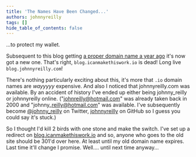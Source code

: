 ```yaml
---
title: 'The Names Have Been Changed...'
authors: johnnyreilly
tags: []
hide_table_of_contents: false
---
```


...to protect my wallet.

Subsequent to this blog getting [a proper domain name a year ago](http://blog.johnnyreilly.com/2014/12/whats-in-a-name.html) it's now got a new one. That's right, `blog.icanmakethiswork.io` is dead! Long live `blog.johnnyreilly.com`!

There's nothing particularly exciting about this, it's more that `.io` domain names are _wayyyyy_ expensive. And also I noticed that johnnyreilly.com was available. By an accident of history I've ended up either being johnny_reilly or johnnyreilly online. ("johnreilly@hotmail.com" was already taken back in 2000 and "johnny\_reilly@hotmail.com" was available. I've subsequently become [@johnny_reilly](https://twitter.com/johnny_reilly) on Twitter, [johnnyreilly](https://github.com/johnnyreilly) on GitHub so I guess you could say it's stuck.)

So I thought I'd kill 2 birds with one stone and make the switch. I've set up a redirect on [blog.icanmakethiswork.io](http://blog.icanmakethiswork.io) and so, anyone who goes to the old site should be 301'd over here. At least until my old domain name expires. Last time it'll change I promise. Well.... until next time anyway...

